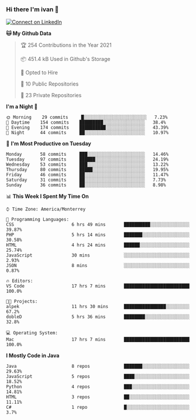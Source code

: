 ### Hi there I'm ivan 👋
[![Connect on LinkedIn](https://img.shields.io/badge/--linkedin?label=LinkedIn&logo=LinkedIn&style=social)](https://www.linkedin.com/in/ivanjtm)
<!--START_SECTION:waka-->
**🐱 My Github Data** 

> 🏆 254 Contributions in the Year 2021
 > 
> 📦 451.4 kB Used in Github's Storage 
 > 
> 💼 Opted to Hire
 > 
> 📜 10 Public Repositories 
 > 
> 🔑 23 Private Repositories  
 > 
**I'm a Night 🦉** 

```text
🌞 Morning    29 commits     █░░░░░░░░░░░░░░░░░░░░░░░░   7.23% 
🌆 Daytime    154 commits    █████████░░░░░░░░░░░░░░░░   38.4% 
🌃 Evening    174 commits    ██████████░░░░░░░░░░░░░░░   43.39% 
🌙 Night      44 commits     ██░░░░░░░░░░░░░░░░░░░░░░░   10.97%

```
📅 **I'm Most Productive on Tuesday** 

```text
Monday       58 commits     ███░░░░░░░░░░░░░░░░░░░░░░   14.46% 
Tuesday      97 commits     ██████░░░░░░░░░░░░░░░░░░░   24.19% 
Wednesday    53 commits     ███░░░░░░░░░░░░░░░░░░░░░░   13.22% 
Thursday     80 commits     █████░░░░░░░░░░░░░░░░░░░░   19.95% 
Friday       46 commits     ██░░░░░░░░░░░░░░░░░░░░░░░   11.47% 
Saturday     31 commits     ██░░░░░░░░░░░░░░░░░░░░░░░   7.73% 
Sunday       36 commits     ██░░░░░░░░░░░░░░░░░░░░░░░   8.98%

```


📊 **This Week I Spent My Time On** 

```text
⌚︎ Time Zone: America/Monterrey

💬 Programming Languages: 
CSS                      6 hrs 49 mins       ██████████░░░░░░░░░░░░░░░   39.87% 
PHP                      5 hrs 14 mins       ███████░░░░░░░░░░░░░░░░░░   30.58% 
HTML                     4 hrs 24 mins       ██████░░░░░░░░░░░░░░░░░░░   25.74% 
JavaScript               30 mins             ░░░░░░░░░░░░░░░░░░░░░░░░░   2.93% 
JSON                     8 mins              ░░░░░░░░░░░░░░░░░░░░░░░░░   0.87%

🔥 Editors: 
VS Code                  17 hrs 7 mins       █████████████████████████   100.0%

🐱‍💻 Projects: 
alpek                    11 hrs 30 mins      ████████████████░░░░░░░░░   67.2% 
dobleD                   5 hrs 36 mins       ████████░░░░░░░░░░░░░░░░░   32.8%

💻 Operating System: 
Mac                      17 hrs 7 mins       █████████████████████████   100.0%

```

**I Mostly Code in Java** 

```text
Java                     8 repos             ███████░░░░░░░░░░░░░░░░░░   29.63% 
JavaScript               5 repos             ████░░░░░░░░░░░░░░░░░░░░░   18.52% 
Python                   4 repos             ███░░░░░░░░░░░░░░░░░░░░░░   14.81% 
HTML                     3 repos             ██░░░░░░░░░░░░░░░░░░░░░░░   11.11% 
C#                       1 repo              █░░░░░░░░░░░░░░░░░░░░░░░░   3.7%

```



<!--END_SECTION:waka-->

<!--
<p align="center">
  <img src ="https://github-readme-stats.vercel.app/api?username=ivanjtm&show_icons=true&count_private=true&theme=default&hide_border=true&include_all_commits=true?count_private=true">
  <img src ="https://github-readme-stats.vercel.app/api/top-langs/?username=ivanjtm&layout=compact&hide_border=true&langs_count=50">
  <img src="https://github-readme-stats.vercel.app/api/wakatime?username=ivanjtm&hide_border=true"> 
</p>
-->
